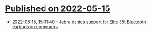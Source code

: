# [Published on 2022-05-15](index.md)

* [2022-05-15, 15:31:40](https://news.ycombinator.com/item?id=31388163) - [Jabra denies support for Elite 85t Bluetooth earbuds on computers](https://news.ycombinator.com/item?id=31388163)
